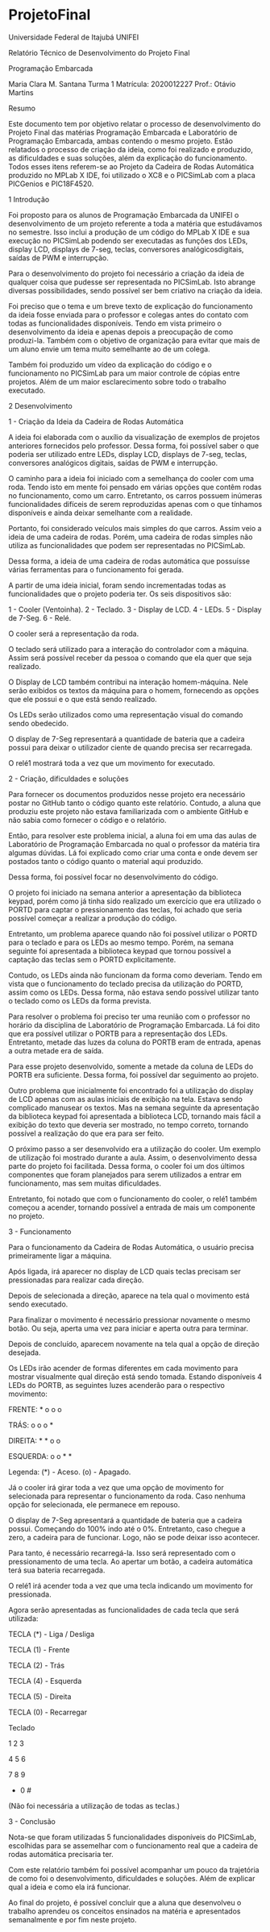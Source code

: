 # ProjetoFinal

Universidade Federal de Itajubá
UNIFEI



Relatório Técnico de Desenvolvimento do 
Projeto Final

Programação Embarcada



Maria Clara M. Santana
Turma 1
Matrícula: 2020012227
Prof.: Otávio Martins




Resumo

Este documento tem por objetivo relatar o processo de desenvolvimento do Projeto Final das matérias Programação Embarcada e Laboratório de Programação Embarcada, ambas contendo o mesmo projeto. Estão relatados o processo de criação da ideia, como foi realizado e produzido, as dificuldades e suas soluções, além da explicação do funcionamento. Todos esses itens referem-se ao Projeto da Cadeira de Rodas Automática produzido no MPLab X IDE, foi utilizado o XC8 e o PICSimLab com a placa PICGenios e PIC18F4520.




1 Introdução

 Foi proposto para os alunos de Programação Embarcada da UNIFEI o desenvolvimento de um projeto referente a toda a matéria que estudávamos no semestre. Isso inclui a produção
de um código do MPLab X IDE e sua execução no PICSimLab podendo ser executadas as funções dos LEDs, display LCD, displays de 7-seg, teclas, conversores analógicosdigitais, saídas de PWM e interrupção. 

  Para o desenvolvimento do projeto foi necessário a criação da ideia de qualquer coisa que pudesse ser representada no PICSimLab. Isto abrange diversas possibilidades, sendo possível ser bem criativo na criação da ideia.

  Foi preciso que o tema e um breve texto de explicação do funcionamento da ideia fosse enviada para o professor e colegas antes do contato com todas as funcionalidades disponíveis. Tendo em vista primeiro o desenvolvimento da ideia e apenas depois a preocupação de como produzi-la. Também com o objetivo de organização para evitar que mais de um aluno envie um tema muito semelhante ao de um colega.

Também foi produzido um vídeo da explicação do código e o funcionamento no PICSimLab para um maior controle de cópias entre projetos. Além de um maior esclarecimento sobre  todo o trabalho executado.



2 Desenvolvimento

  1 - Criação da Ideia da Cadeira de Rodas Automática

  A ideia foi elaborada com o auxílio da visualização de exemplos de projetos anteriores fornecidos pelo professor. Dessa forma, foi possível saber o que poderia ser utilizado entre LEDs, display LCD, displays de 7-seg, teclas, conversores analógicos digitais, saídas de PWM e interrupção.

O caminho para  a ideia foi iniciado com a semelhança do cooler com uma roda. Tendo isto em mente foi pensado em várias opções que contêm rodas no funcionamento, como um carro. Entretanto, os carros possuem inúmeras funcionalidades difíceis de serem reproduzidas apenas com o que tínhamos disponíveis e ainda deixar semelhante com a realidade.

Portanto, foi considerado veículos mais simples do que carros. Assim veio a ideia de uma cadeira de rodas. Porém, uma cadeira de rodas simples não utiliza as funcionalidades que podem ser representadas no PICSimLab.

Dessa forma, a ideia de uma cadeira de rodas automática que possuísse várias ferramentas para o funcionamento foi gerada.

A partir de uma ideia inicial, foram sendo incrementadas todas as funcionalidades que o projeto poderia ter.  Os seis dispositivos são:

1 - Cooler (Ventoinha).
2 - Teclado.
3 - Display de LCD. 
4 - LEDs. 
5 - Display de 7-Seg.
6 - Relé.

O cooler será a representação da roda.

O teclado será utilizado para a interação do controlador com a máquina. Assim será possível receber da pessoa o comando que ela quer que seja realizado.

O Display de LCD também contribui na interação homem-máquina. Nele serão exibidos os textos da máquina para o homem, fornecendo as opções que ele possui e o que está sendo realizado.

Os LEDs serão utilizados como uma representação visual do comando sendo obedecido. 

O display de 7-Seg representará a quantidade de bateria que a cadeira possui para deixar o utilizador ciente de quando precisa ser recarregada. 

O relé1 mostrará toda a vez que um movimento for executado.


 
	
  2 - Criação, dificuldades e soluções

  Para fornecer os documentos produzidos nesse projeto era necessário postar no GitHub tanto o código quanto este relatório. Contudo, a aluna que produziu este projeto não estava familiarizada com o ambiente GitHub e não sabia como fornecer o código e o relatório.

  Então, para resolver este problema inicial, a aluna foi em uma das aulas de Laboratório de Programação Embarcada no qual o professor da matéria tira algumas dúvidas. Lá foi explicado como criar uma conta e onde devem ser postados tanto o código quanto o material aqui produzido.

  Dessa forma, foi possível focar no desenvolvimento do código.

  O projeto foi iniciado na semana anterior a apresentação da biblioteca keypad, porém como já tinha sido realizado um exercício que era utilizado o PORTD para captar o pressionamento das teclas, foi achado que seria possível começar a realizar a produção do código.

Entretanto, um problema aparece quando não foi possível utilizar o PORTD para o teclado e para os LEDs ao mesmo tempo.  Porém, na semana seguinte foi apresentada a biblioteca keypad que tornou possível a captação das teclas sem o PORTD explicitamente. 

Contudo, os LEDs ainda não funcionam da forma como deveriam. Tendo em vista que o funcionamento do teclado precisa da utilização do PORTD, assim como os LEDs. Dessa forma, não estava sendo possível utilizar tanto o teclado como os LEDs da forma prevista.



Para resolver o problema foi preciso ter uma reunião com o professor no horário da disciplina de Laboratório de Programação Embarcada. Lá foi dito que era possível utilizar o PORTB para a representação dos LEDs. Entretanto, metade das luzes da coluna do PORTB eram de entrada, apenas a outra metade era de saída.

Para esse projeto desenvolvido, somente a metade da coluna de LEDs do PORTB era suficiente. Dessa forma, foi possível dar seguimento ao projeto.

  Outro problema que inicialmente foi encontrado foi a utilização do display de LCD apenas com as aulas iniciais de exibição na tela. Estava sendo complicado manusear os textos. Mas na semana seguinte da apresentação da biblioteca keypad foi apresentada a biblioteca LCD, tornando mais fácil a exibição do texto que deveria ser mostrado, no tempo correto, tornando possível a realização do que era para ser feito.

  O próximo passo a ser desenvolvido era a utilização do cooler. Um exemplo de utilização foi mostrado durante a aula. Assim, o desenvolvimento dessa parte do projeto foi facilitada. Dessa forma, o cooler foi um dos últimos componentes que foram planejados para serem utilizados a entrar em funcionamento, mas sem muitas  dificuldades.

Entretanto, foi notado que com o funcionamento do cooler, o relé1 também começou a acender, tornando possível a entrada de mais um componente no projeto.




  3 - Funcionamento

  Para o funcionamento da Cadeira de Rodas Automática, o usuário precisa primeiramente ligar a máquina.

Após ligada, irá aparecer no display de LCD quais teclas precisam ser pressionadas para realizar cada direção.  
	
Depois de selecionada a direção, aparece na tela qual o movimento está sendo executado.

Para finalizar o movimento é necessário pressionar novamente o mesmo botão. Ou seja, aperta uma vez para iniciar e aperta outra para terminar.

Depois de concluído, aparecem novamente na tela qual a opção de direção desejada.


Os LEDs irão acender de formas diferentes em cada movimento para mostrar visualmente qual direção está sendo tomada. Estando disponíveis 4 LEDs do PORTB, as seguintes luzes
acenderão para o respectivo movimento:

FRENTE:
*
o
o
o

TRÁS:
o
o
o
*

DIREITA:
*
*
o
o

ESQUERDA:
o
o
*
*

Legenda: (*) - Aceso. (o) - Apagado.


Já o cooler irá girar toda a vez que uma opção de movimento for selecionada para representar o funcionamento da roda. Caso nenhuma opção for selecionada, ele permanece em repouso.

O display de 7-Seg apresentará a quantidade de bateria que a cadeira possui. Começando do 100% indo até o 0%. Entretanto, caso chegue a zero, a cadeira para de funcionar. Logo, não se pode deixar isso acontecer.

Para tanto, é necessário recarregá-la. Isso será representado com o pressionamento de uma tecla. Ao apertar um botão, a cadeira automática terá sua bateria recarregada.

O relé1 irá acender toda a vez que uma tecla indicando um movimento for pressionada.

Agora serão apresentadas as funcionalidades de cada tecla que será utilizada:


TECLA (*) - Liga / Desliga 

TECLA (1) - Frente

TECLA (2) - Trás

TECLA (4) - Esquerda

TECLA (5) - Direita

TECLA (0) - Recarregar
	


Teclado

1	  2	  3

4	  5 	6

7	  8 	9

* 	0	  #



(Não foi necessária a utilização de todas as teclas.) 



  3 - Conclusão

	
   Nota-se que foram utilizadas 5 funcionalidades disponíveis do PICSimLab, escolhidas para se assemelhar com o funcionamento real que a cadeira de rodas automática precisaria 
  ter.

   Com este relatório também foi possível acompanhar um pouco da trajetória de como foi o desenvolvimento, dificuldades e soluções. Além de explicar qual a ideia e como ela 
 irá funcionar.

   Ao final do projeto, é possível concluir que a aluna que desenvolveu o trabalho aprendeu os conceitos ensinados na matéria e apresentados semanalmente e por fim 
 neste  projeto.

	
	





